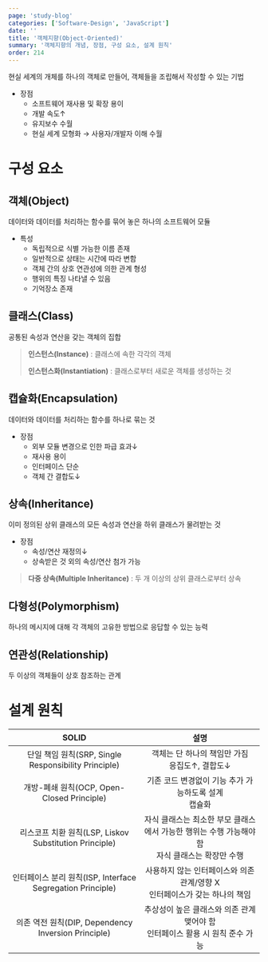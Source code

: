 ```yaml
---
page: 'study-blog'
categories: ['Software-Design', 'JavaScript']
date: ''
title: '객체지향(Object-Oriented)'
summary: '객체지향의 개념, 장점, 구성 요소, 설계 원칙'
order: 214
---
```


현실 세계의 개체를 하나의 객체로 만들어, 객체들을 조립해서 작성할 수 있는 기법

- 장점
  - 소프트웨어 재사용 및 확장 용이
  - 개발 속도↑
  - 유지보수 수월
  - 현실 세계 모형화 → 사용자/개발자 이해 수월

# 구성 요소

## 객체(Object)

데이터와 데이터를 처리하는 함수를 묶어 놓은 하나의 소프트웨어 모듈

- 특성
  - 독립적으로 식별 가능한 이름 존재
  - 일반적으로 상태는 시간에 따라 변함
  - 객체 간의 상호 연관성에 의한 관계 형성
  - 행위의 특징 나타낼 수 있음
  - 기억장소 존재

## 클래스(Class)

공통된 속성과 연산을 갖는 객체의 집합

> **인스턴스(Instance)** : 클래스에 속한 각각의 객체
>
> **인스턴스화(Instantiation)** : 클래스로부터 새로운 객체를 생성하는 것

## 캡슐화(Encapsulation)

데이터와 데이터를 처리하는 함수를 하나로 묶는 것

- 장점
  - 외부 모듈 변경으로 인한 파급 효과↓
  - 재사용 용이
  - 인터페이스 단순
  - 객체 간 결합도↓

## 상속(Inheritance)

이미 정의된 상위 클래스의 모든 속성과 연산을 하위 클래스가 물려받는 것

- 장점
  - 속성/연산 재정의↓
  - 상속받은 것 외의 속성/연산 첨가 가능

> **다중 상속(Multiple Inheritance)** : 두 개 이상의 상위 클래스로부터 상속

## 다형성(Polymorphism)

하나의 메시지에 대해 각 객체의 고유한 방법으로 응답할 수 있는 능력

## 연관성(Relationship)

두 이상의 객체들이 상호 참조하는 관계

# 설계 원칙

|                           SOLID                            |                                                설명                                                |
| :--------------------------------------------------------: | :------------------------------------------------------------------------------------------------: |
|    단일 책임 원칙(SRP, Single Responsibility Principle)    |                         객체는 단 하나의 책임만 가짐<br />응집도↑, 결합도↓                         |
|         개방-폐쇄 원칙(OCP, Open-Closed Principle)         |                      기존 코드 변경없이 기능 추가 가능하도록 설계<br />캡슐화                      |
|   리스코프 치환 원칙(LSP, Liskov Substitution Principle)   | 자식 클래스는 최소한 부모 클래스에서 가능한 행위는 수행 가능해야 함<br />자식 클래스는 확장만 수행 |
| 인터페이스 분리 원칙(ISP, Interface Segregation Principle) |           사용하지 않는 인터페이스와 의존 관계/영향 X<br />인터페이스가 갖는 하나의 책임           |
|    의존 역전 원칙(DIP, Dependency Inversion Principle)     |         추상성이 높은 클래스와 의존 관계 맺어야 함<br />인터페이스 활용 시 원칙 준수 가능          |
